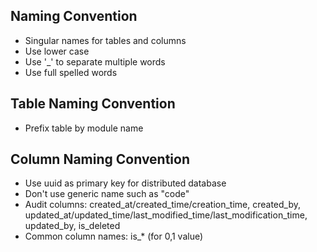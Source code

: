 ## Naming Convention
- Singular names for tables and columns
- Use lower case
- Use '_' to separate multiple words
- Use full spelled words

## Table Naming Convention
- Prefix table by module name

## Column Naming Convention
- Use uuid as primary key for distributed database
- Don't use generic name such as "code"
- Audit columns: created_at/created_time/creation_time, created_by, updated_at/updated_time/last_modified_time/last_modification_time, updated_by, is_deleted
- Common column names: is_* (for 0,1 value)
